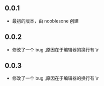 ## 0.0.1

* 最初的版本，由 nooblesone 创建

## 0.0.2

* 修改了一个 bug ,原因在于编辑器的换行有 \r

## 0.0.3

* 修改了一个 bug ,原因在于编辑器的换行有 \r